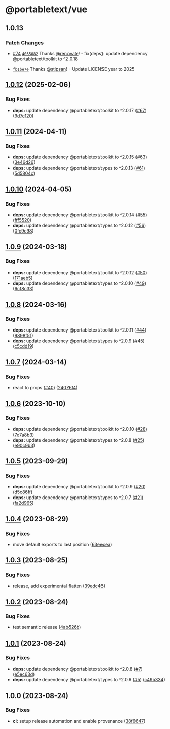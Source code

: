 # @portabletext/vue

## 1.0.13

### Patch Changes

- [#74](https://github.com/portabletext/vue-portabletext/pull/74) [`4035082`](https://github.com/portabletext/vue-portabletext/commit/40350829c25c55ea510da108e43565a4d590c139) Thanks [@renovate](https://github.com/apps/renovate)! - fix(deps): update dependency @portabletext/toolkit to ^2.0.18

- [`fb1be7e`](https://github.com/portabletext/vue-portabletext/commit/fb1be7e27eb46076a5aae1b9f0a28cf21b8c7010) Thanks [@stipsan](https://github.com/stipsan)! - Update LICENSE year to 2025

## [1.0.12](https://github.com/portabletext/vue-portabletext/compare/v1.0.11...v1.0.12) (2025-02-06)

### Bug Fixes

- **deps:** update dependency @portabletext/toolkit to ^2.0.17 ([#67](https://github.com/portabletext/vue-portabletext/issues/67)) ([9d7c120](https://github.com/portabletext/vue-portabletext/commit/9d7c120e655382dc257fafe6b4ebc853ad41881f))

## [1.0.11](https://github.com/portabletext/vue-portabletext/compare/v1.0.10...v1.0.11) (2024-04-11)

### Bug Fixes

- **deps:** update dependency @portabletext/toolkit to ^2.0.15 ([#63](https://github.com/portabletext/vue-portabletext/issues/63)) ([3e46d26](https://github.com/portabletext/vue-portabletext/commit/3e46d261832a04e5f7caf3abb6cbfcf46425ae2d))
- **deps:** update dependency @portabletext/types to ^2.0.13 ([#61](https://github.com/portabletext/vue-portabletext/issues/61)) ([5d5804c](https://github.com/portabletext/vue-portabletext/commit/5d5804c5968d3ef52c29ef75c4f9f4afbc4da17f))

## [1.0.10](https://github.com/portabletext/vue-portabletext/compare/v1.0.9...v1.0.10) (2024-04-05)

### Bug Fixes

- **deps:** update dependency @portabletext/toolkit to ^2.0.14 ([#55](https://github.com/portabletext/vue-portabletext/issues/55)) ([fff5520](https://github.com/portabletext/vue-portabletext/commit/fff5520ef65e70521732b462aad314ab4bfd4239))
- **deps:** update dependency @portabletext/types to ^2.0.12 ([#56](https://github.com/portabletext/vue-portabletext/issues/56)) ([0fc9c98](https://github.com/portabletext/vue-portabletext/commit/0fc9c989d0089ca430e8c54a2c75a9655f8a2d6a))

## [1.0.9](https://github.com/portabletext/vue-portabletext/compare/v1.0.8...v1.0.9) (2024-03-18)

### Bug Fixes

- **deps:** update dependency @portabletext/toolkit to ^2.0.12 ([#50](https://github.com/portabletext/vue-portabletext/issues/50)) ([171aeb5](https://github.com/portabletext/vue-portabletext/commit/171aeb544754169fd5fa323f033d33aec0eeed11))
- **deps:** update dependency @portabletext/types to ^2.0.10 ([#49](https://github.com/portabletext/vue-portabletext/issues/49)) ([6cf8c33](https://github.com/portabletext/vue-portabletext/commit/6cf8c3386fc69bc771726a63efdab4929a84a7b0))

## [1.0.8](https://github.com/portabletext/vue-portabletext/compare/v1.0.7...v1.0.8) (2024-03-16)

### Bug Fixes

- **deps:** update dependency @portabletext/toolkit to ^2.0.11 ([#44](https://github.com/portabletext/vue-portabletext/issues/44)) ([9898f51](https://github.com/portabletext/vue-portabletext/commit/9898f51cc8b8e910dbd2082a44bccaf0d71e2b10))
- **deps:** update dependency @portabletext/types to ^2.0.9 ([#45](https://github.com/portabletext/vue-portabletext/issues/45)) ([c5cdd19](https://github.com/portabletext/vue-portabletext/commit/c5cdd1993caa87db7757266f983437876185e1f2))

## [1.0.7](https://github.com/portabletext/vue-portabletext/compare/v1.0.6...v1.0.7) (2024-03-14)

### Bug Fixes

- react to props ([#40](https://github.com/portabletext/vue-portabletext/issues/40)) ([24076f4](https://github.com/portabletext/vue-portabletext/commit/24076f4d6e758ba224ed62e9de6b32ab88efa74a))

## [1.0.6](https://github.com/portabletext/vue-portabletext/compare/v1.0.5...v1.0.6) (2023-10-10)

### Bug Fixes

- **deps:** update dependency @portabletext/toolkit to ^2.0.10 ([#28](https://github.com/portabletext/vue-portabletext/issues/28)) ([7e7a8b3](https://github.com/portabletext/vue-portabletext/commit/7e7a8b392e5a9376467fbb5206c5f91d5bca50b3))
- **deps:** update dependency @portabletext/types to ^2.0.8 ([#25](https://github.com/portabletext/vue-portabletext/issues/25)) ([e90c9b3](https://github.com/portabletext/vue-portabletext/commit/e90c9b3ade9477637d9548b757646a5333022c0e))

## [1.0.5](https://github.com/portabletext/vue-portabletext/compare/v1.0.4...v1.0.5) (2023-09-29)

### Bug Fixes

- **deps:** update dependency @portabletext/toolkit to ^2.0.9 ([#20](https://github.com/portabletext/vue-portabletext/issues/20)) ([d5c86ff](https://github.com/portabletext/vue-portabletext/commit/d5c86ffab2ca8e1a2aecdbf0229c6e819b250dbc))
- **deps:** update dependency @portabletext/types to ^2.0.7 ([#21](https://github.com/portabletext/vue-portabletext/issues/21)) ([fa2d965](https://github.com/portabletext/vue-portabletext/commit/fa2d96548b879eb0257d0fa4f820abd2f7f50890))

## [1.0.4](https://github.com/portabletext/vue-portabletext/compare/v1.0.3...v1.0.4) (2023-08-29)

### Bug Fixes

- move default exports to last position ([63eecea](https://github.com/portabletext/vue-portabletext/commit/63eeceabbc68506fdd889f01d6242875f275e965))

## [1.0.3](https://github.com/portabletext/vue-portabletext/compare/v1.0.2...v1.0.3) (2023-08-25)

### Bug Fixes

- release, add experimental flatten ([39edc46](https://github.com/portabletext/vue-portabletext/commit/39edc4666bd397ccaa68224705e76f6eb1547745))

## [1.0.2](https://github.com/portabletext/vue-portabletext/compare/v1.0.1...v1.0.2) (2023-08-24)

### Bug Fixes

- test semantic release ([4ab526b](https://github.com/portabletext/vue-portabletext/commit/4ab526b11345fa20849c75c2cbf4155148aa3e3e))

## [1.0.1](https://github.com/portabletext/vue-portabletext/compare/v1.0.0...v1.0.1) (2023-08-24)

### Bug Fixes

- **deps:** update dependency @portabletext/toolkit to ^2.0.8 ([#7](https://github.com/portabletext/vue-portabletext/issues/7)) ([e5ec63d](https://github.com/portabletext/vue-portabletext/commit/e5ec63d989909727cc7690d06fea668e00ee63d8))
- **deps:** update dependency @portabletext/types to ^2.0.6 ([#5](https://github.com/portabletext/vue-portabletext/issues/5)) ([c49b334](https://github.com/portabletext/vue-portabletext/commit/c49b3348db24a85a0dc2ccb420e3dd150667aa48))

## 1.0.0 (2023-08-24)

### Bug Fixes

- **ci:** setup release automation and enable provenance ([38f6647](https://github.com/portabletext/vue-portabletext/commit/38f66478336b2542278eb3b66536a0ca508b22e8))
